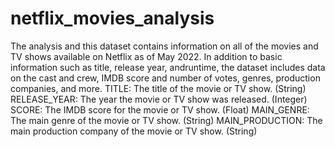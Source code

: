 # netflix_movies_analysis


The analysis and this dataset contains information on all of the movies and TV shows available on Netflix as of May 2022. In addition to basic information such as title, release year, andruntime, the dataset includes data on the cast and crew, IMDB score and number of votes, genres, production companies, and more.
TITLE: The title of the movie or TV show. (String)
RELEASE_YEAR: The year the movie or TV show was released. (Integer)
SCORE: The IMDB score for the movie or TV show. (Float)
MAIN_GENRE: The main genre of the movie or TV show. (String)
MAIN_PRODUCTION: The main production company of the movie or TV show. (String)
